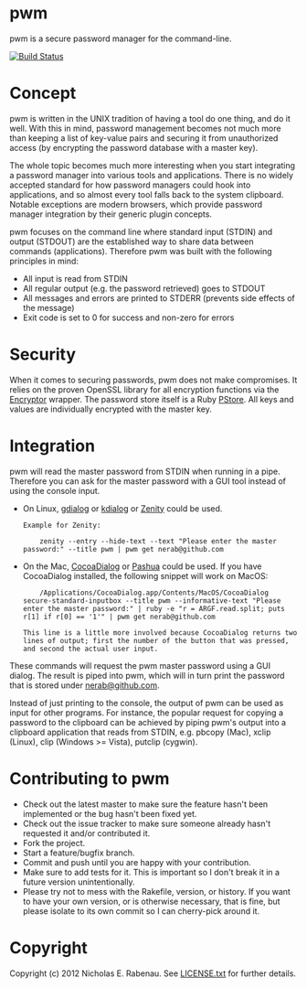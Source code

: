 pwm
===

pwm is a secure password manager for the command-line.

[![Build Status](https://secure.travis-ci.org/nerab/pwm.png?branch=master)](http://travis-ci.org/nerab/pwm)

Concept
=======
pwm is written in the UNIX tradition of having a tool do one thing, and do it well. With this in mind, password management becomes not much more than keeping a list of key-value pairs and securing it from unauthorized access (by encrypting the password database with a master key).

The whole topic becomes much more interesting when you start integrating a password manager into various tools and applications. There is no widely accepted standard for how password managers could hook into applications, and so almost every tool falls back to the system clipboard. Notable exceptions are modern browsers, which provide password manager integration by their generic plugin concepts.

pwm focuses on the command line where standard input (STDIN) and output (STDOUT) are the established way to share data between commands (applications). Therefore pwm was built with the following principles in mind:

  * All input is read from STDIN
  * All regular output (e.g. the password retrieved) goes to STDOUT
  * All messages and errors are printed to STDERR  (prevents side effects of the message)
  * Exit code is set to 0 for success and non-zero for errors

Security
========
When it comes to securing passwords, pwm does not make compromises. It relies on the proven OpenSSL library for all encryption functions via the [Encryptor](https://github.com/shuber/encryptor) wrapper. The password store itself is a Ruby [PStore](http://ruby-doc.org/stdlib/libdoc/pstore/rdoc/PStore.html). All keys and values are individually encrypted with the master key.

Integration
===========
pwm will read the master password from STDIN when running in a pipe. Therefore you can ask for the master password with a GUI tool instead of using the console input.

* On Linux, [gdialog](http://linux.about.com/library/cmd/blcmdl1_gdialog.htm) or [kdialog](http://techbase.kde.org/Development/Tutorials/Shell_Scripting_with_KDE_Dialogs#Example_1:_Password_Dialog) or [Zenity](http://live.gnome.org/Zenity) could be used.

      Example for Zenity:

          zenity --entry --hide-text --text "Please enter the master password:" --title pwm | pwm get nerab@github.com

* On the Mac, [CocoaDialog](http://mstratman.github.com/cocoadialog/) or [Pashua](http://www.bluem.net/en/mac/pashua/) could be used. If you have CocoaDialog installed, the following snippet will work on MacOS:

          /Applications/CocoaDialog.app/Contents/MacOS/CocoaDialog secure-standard-inputbox --title pwm --informative-text "Please enter the master password:" | ruby -e "r = ARGF.read.split; puts r[1] if r[0] == '1'" | pwm get nerab@github.com

      This line is a little more involved because CocoaDialog returns two lines of output; first the number of the button that was pressed, and second the actual user input.

These commands will request the pwm master password using a GUI dialog. The result is piped into pwm, which will in turn print the password that is stored under nerab@github.com.

Instead of just printing to the console, the output of pwm can be used as input for other programs. For instance, the popular request for copying a password to the clipboard can be achieved by piping pwm's output into a clipboard application that reads from STDIN, e.g. pbcopy (Mac), xclip (Linux), clip (Windows >= Vista), putclip (cygwin).


Contributing to pwm
===================

* Check out the latest master to make sure the feature hasn't been implemented or the bug hasn't been fixed yet.
* Check out the issue tracker to make sure someone already hasn't requested it and/or contributed it.
* Fork the project.
* Start a feature/bugfix branch.
* Commit and push until you are happy with your contribution.
* Make sure to add tests for it. This is important so I don't break it in a future version unintentionally.
* Please try not to mess with the Rakefile, version, or history. If you want to have your own version, or is otherwise necessary, that is fine, but please isolate to its own commit so I can cherry-pick around it.

Copyright
=========
Copyright (c) 2012 Nicholas E. Rabenau. See [LICENSE.txt](https://raw.github.com/nerab/pwm/master/LICENSE.txt) for further details.